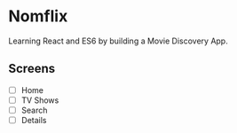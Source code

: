 # Nomflix

Learning React and ES6 by building a Movie Discovery App.

## Screens

- [ ] Home
- [ ] TV Shows
- [ ] Search
- [ ] Details
